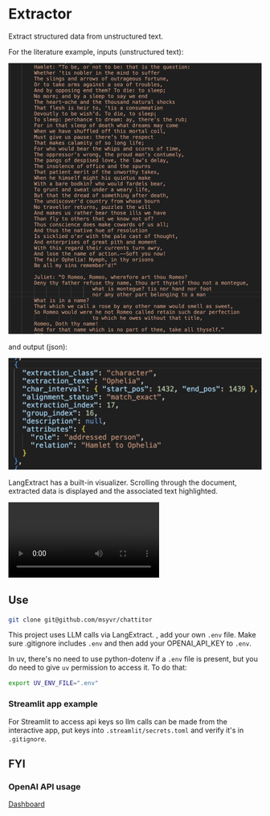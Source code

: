 # Extractor

Extract structured data from unstructured text.

For the literature example, inputs (unstructured text):

![shakespeare quotes](/assets/images/shakespeare_quotes.png)

and output (json):

![structured output](/assets/images/structured_output.png)

LangExtract has a built-in visualizer. Scrolling through the document, extracted data is displayed and the associated text highlighted.

![shakespeare mp4](/assets/images/shakespeare.mp4)

## Use

```bash
git clone git@github.com/msyvr/chattitor
```

This project uses LLM calls via LangExtract. , add your own `.env` file. Make sure .gitignore includes `.env` and then add your OPENAI_API_KEY to `.env`.

In uv, there's no need to use python-dotenv if a `.env` file is present, but you do need to give `uv` permission to access it. To do that:

```bash
export UV_ENV_FILE=".env"
```

### Streamlit app example

For Streamlit to access api keys so llm calls can be made from the interactive app, put keys into `.streamlit/secrets.toml` and verify it's in `.gitignore`.

## FYI

### OpenAI API usage

[Dashboard](https://platform.openai.com/usage)
